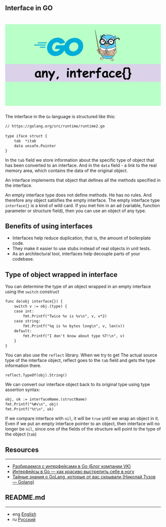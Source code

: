 ## Interface in GO

<h1 align="center"><img class="goldT" src="../../img/golang-any-interface-fs8.webp" ></h1>

The interface in the `Go` language is structured like this:
```golang
// https://golang.org/src/runtime/runtime2.go

type iface struct {
    tab  *itab
    data unsafe.Pointer
}
```
In the `tab` field we store information about the specific type of object that has been converted to an interface. And in the `data` field - a link to the real memory area,
which contains the data of the original object.

An interface implements that object that defines all the methods specified in the interface.

An empty interface type does not define methods. He has no rules. And therefore any object satisfies the empty interface.
The empty interface type `interface{}` is a kind of wild card. If you met him in an ad
(variable, function parameter or structure field), then you can use an object of any type.

## Benefits of using interfaces

- Interfaces help reduce duplication, that is, the amount of boilerplate code.
- They make it easier to use stubs instead of real objects in unit tests.
- As an architectural tool, interfaces help decouple parts of your codebase.

## Type of object wrapped in interface
You can determine the type of an object wrapped in an empty interface using the `switch` construct
```golang
func do(obj interface{}) {
    switch v := obj.(type) {
    case int:
        fmt.Printf("Twice %v is %v\n", v, v*2)
    case string:
        fmt.Printf("%q is %v bytes long\n", v, len(v))
    default:
        fmt.Printf("I don't know about type %T!\n", v)
    }
}
```
You can also use the `reflect` library. When we try to get
The actual source type of the interface object, reflect goes to the `tab` field and gets the type information there.
```golang
reflect.TypeOf(obj).String()
```
We can convert our interface object back to its original type using type assertion syntax:
```golang
obj, ok := interfaceName.(structName)  
fmt.Printf("%#v\n", obj)
fmt.Printf("%t\n", ok)
```

If we compare interface with `nil`, it will be `true` until we wrap an object in it. Even if we put an empty interface
pointer to an object, then interface will no longer be `nil`, since one of the fields of the structure will point to the type of the object (`tab`)
## Resources
***
- [Разбираемся с интерфейсами в Go (Блог компании VK)](https://habr.com/ru/companies/vk/articles/463063/)
- [Интерфейсы в Go — как красиво выстрелить себе в ногу](https://habr.com/ru/articles/597461/)
- [Тайные знания о GoLang, которые от вас скрывали (Николай Тузов — Golang)](https://www.youtube.com/watch?v=-cX0CqG6rgA&ab_channel=%D0%9D%D0%B8%D0%BA%D0%BE%D0%BB%D0%B0%D0%B9%D0%A2%D1%83%D0%B7%D0%BE%D0%B2%E2%80%94Golang)

## README.md
***

- eng [English](https://github.com/lumorow/golang-interview-preparation/blob/main/Basic/interface/README.md)
- ru [Русский](https://github.com/lumorow/golang-interview-preparation/blob/main/Basic/interface/README.ru.md)

